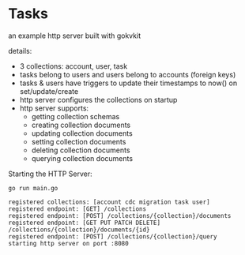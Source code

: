 # Tasks

an example http server built with gokvkit

details:
- 3 collections: account, user, task
- tasks belong to users and users belong to accounts (foreign keys)
- tasks & users have triggers to update their timestamps to now() on set/update/create
- http server configures the collections on startup
- http server supports:
  - getting collection schemas
  - creating collection documents
  - updating collection documents
  - setting collection documents
  - deleting collection documents
  - querying collection documents


Starting the HTTP Server:

`go run main.go`

```
registered collections: [account cdc migration task user]
registered endpoint: [GET] /collections
registered endpoint: [POST] /collections/{collection}/documents
registered endpoint: [GET PUT PATCH DELETE] /collections/{collection}/documents/{id}
registered endpoint: [POST] /collections/{collection}/query
starting http server on port :8080
```

